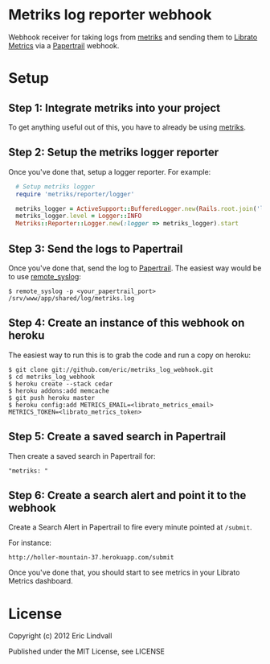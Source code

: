 # Metriks log reporter webhook

Webhook receiver for taking logs from [metriks](https://github.com/eric/metriks/)
and sending them to [Librato Metrics](https://metrics.librato.com) via
a [Papertrail](https://papertrailapp.com/) webhook.


# Setup

## Step 1: Integrate metriks into your project

To get anything useful out of this, you have to already be using
[metriks](https://github.com/eric/metriks/).


## Step 2: Setup the metriks logger reporter

Once you've done that, setup a logger reporter. For example:

``` ruby
  # Setup metriks logger
  require 'metriks/reporter/logger'

  metriks_logger = ActiveSupport::BufferedLogger.new(Rails.root.join('log/metriks.log').to_s)
  metriks_logger.level = Logger::INFO
  Metriks::Reporter::Logger.new(:logger => metriks_logger).start
```

## Step 3: Send the logs to Papertrail

Once you've done that, send the log to [Papertrail](https://papertrailapp.com/).
The easiest way would be to use [remote_syslog](https://github.com/papertrail/remote_syslog/):

    $ remote_syslog -p <your_papertrail_port> /srv/www/app/shared/log/metriks.log


## Step 4: Create an instance of this webhook on heroku

The easiest way to run this is to grab the code and run a copy on heroku:

    $ git clone git://github.com/eric/metriks_log_webhook.git
    $ cd metriks_log_webhook
    $ heroku create --stack cedar
    $ heroku addons:add memcache
    $ git push heroku master
    $ heroku config:add METRICS_EMAIL=<librato_metrics_email> METRICS_TOKEN=<librato_metrics_token>

## Step 5: Create a saved search in Papertrail

Then create a saved search in Papertrail for:

    "metriks: "


## Step 6: Create a search alert and point it to the webhook

Create a Search Alert in Papertrail to fire every minute pointed at `/submit`.

For instance:

    http://holler-mountain-37.herokuapp.com/submit

Once you've done that, you should start to see metrics in your Librato Metrics
dashboard.


# License

Copyright (c) 2012 Eric Lindvall

Published under the MIT License, see LICENSE
